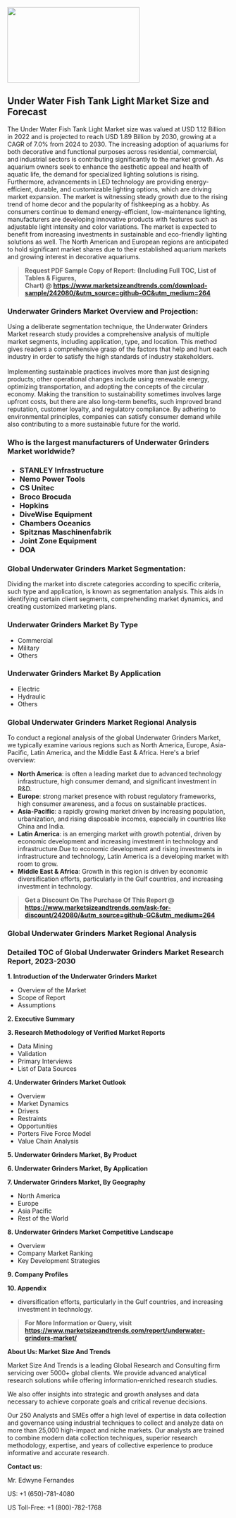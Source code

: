 <p><img class="alignnone size-medium wp-image-20088" src="https://ffe5etoiles.com/wp-content/uploads/2024/12/MST1-300x171.png" alt="" width="300" height="171" /></p><h2>Under Water Fish Tank Light Market Size and Forecast</h2><p>The Under Water Fish Tank Light Market size was valued at USD 1.12 Billion in 2022 and is projected to reach USD 1.89 Billion by 2030, growing at a CAGR of 7.0% from 2024 to 2030. The increasing adoption of aquariums for both decorative and functional purposes across residential, commercial, and industrial sectors is contributing significantly to the market growth. As aquarium owners seek to enhance the aesthetic appeal and health of aquatic life, the demand for specialized lighting solutions is rising. Furthermore, advancements in LED technology are providing energy-efficient, durable, and customizable lighting options, which are driving market expansion. The market is witnessing steady growth due to the rising trend of home decor and the popularity of fishkeeping as a hobby. As consumers continue to demand energy-efficient, low-maintenance lighting, manufacturers are developing innovative products with features such as adjustable light intensity and color variations. The market is expected to benefit from increasing investments in sustainable and eco-friendly lighting solutions as well. The North American and European regions are anticipated to hold significant market shares due to their established aquarium markets and growing interest in decorative aquariums. </p><blockquote id="" class=""><strong>Request PDF Sample Copy of Report: (Including Full TOC, List of Tables &amp; Figures, Chart)&nbsp;@&nbsp;<strong><a href="https://www.marketsizeandtrends.com/download-sample/242080/&utm_source=github-GC&utm_medium=264" target="_blank">https://www.marketsizeandtrends.com/download-sample/242080/&utm_source=github-GC&utm_medium=264</a></strong></strong></blockquote><h3 id="" class="">Underwater Grinders Market&nbsp;Overview and Projection:</h3><p id="" class="">Using a deliberate segmentation technique, the Underwater Grinders Market research study provides a comprehensive analysis of multiple market segments, including application, type, and location. This method gives readers a comprehensive grasp of the factors that help and hurt each industry in order to satisfy the high standards of industry stakeholders. <br /> <br />Implementing sustainable practices involves more than just designing products; other operational changes include using renewable energy, optimizing transportation, and adopting the concepts of the circular economy. Making the transition to sustainability sometimes involves large upfront costs, but there are also long-term benefits, such improved brand reputation, customer loyalty, and regulatory compliance. By adhering to environmental principles, companies can satisfy consumer demand while also contributing to a more sustainable future for the world.</p><h3 id="" class="">Who is the largest manufacturers of&nbsp;Underwater Grinders Market worldwide?</h3><h3 class=""><p><ul><li>STANLEY Infrastructure </li><li> Nemo Power Tools </li><li> CS Unitec </li><li> Broco Brocuda </li><li> Hopkins </li><li> DiveWise Equipment </li><li> Chambers Oceanics </li><li> Spitznas Maschinenfabrik </li><li> Joint Zone Equipment </li><li> DOA</li></ul></p></h3><h3 id="" class="">Global&nbsp;Underwater Grinders Market Segmentation:</h3><p id="" class="">Dividing the market into discrete categories according to specific criteria, such type and application, is known as segmentation analysis. This aids in identifying certain client segments, comprehending market dynamics, and creating customized marketing plans.</p><h3 id="" class="">Underwater Grinders Market&nbsp;By Type</h3><p><p><ul><li>Commercial</li><li> Military</li><li> Others</p></li></ul></p></p><h3 id="" class="">Underwater Grinders Market&nbsp;By Application</h3><p class=""><p><ul><li>Electric</li><li> Hydraulic</li><li> Others</li></ul></p></p><h3 id="" class="">Global Underwater Grinders Market Regional Analysis</h3><p id="" class="">To conduct a regional analysis of the global Underwater Grinders Market, we typically examine various regions such as North America, Europe, Asia-Pacific, Latin America, and the Middle East &amp; Africa. Here's a brief overview:</p><ul><li><strong>North America</strong>: is often a leading market due to advanced technology infrastructure, high consumer demand, and significant investment in R&amp;D.</li><li><strong>Europe</strong>: strong market presence with robust regulatory frameworks, high consumer awareness, and a focus on sustainable practices.</li><li><strong>Asia-Pacific</strong>: a rapidly growing market driven by increasing population, urbanization, and rising disposable incomes, especially in countries like China and India.</li><li><strong>Latin America</strong>: is an emerging market with growth potential, driven by economic development and increasing investment in technology and infrastructure.Due to economic development and rising investments in infrastructure and technology, Latin America is a developing market with room to grow.</li><li><strong>Middle East &amp; Africa</strong>: Growth in this region is driven by economic diversification efforts, particularly in the Gulf countries, and increasing investment in technology.</li></ul><blockquote id="" class=""><strong>Get a Discount On The Purchase Of This Report @ <strong><a href="https://www.marketsizeandtrends.com/ask-for-discount/242080/&utm_source=github-GC&utm_medium=264" target="_blank">https://www.marketsizeandtrends.com/ask-for-discount/242080/&utm_source=github-GC&utm_medium=264</a></strong></strong></blockquote><h3 id="" class="">Global Underwater Grinders Market Regional Analysis</h3><h3 id="" class="">Detailed TOC of Global Underwater Grinders Market Research Report, 2023-2030</h3><p id="" class=""><strong>1. Introduction of the Underwater Grinders Market</strong></p><ul><li>Overview of the Market</li><li>Scope of Report</li><li>Assumptions</li></ul><p id="" class=""><strong>2. Executive Summary</strong></p><p id="" class=""><strong>3. Research Methodology of Verified Market Reports</strong></p><ul><li>Data Mining</li><li>Validation</li><li>Primary Interviews</li><li>List of Data Sources</li></ul><p id="" class=""><strong>4. Underwater Grinders Market Outlook</strong></p><ul><li>Overview</li><li>Market Dynamics</li><li>Drivers</li><li>Restraints</li><li>Opportunities</li><li>Porters Five Force Model</li><li>Value Chain Analysis</li></ul><p id="" class=""><strong>5. Underwater Grinders Market, By Product</strong></p><p id="" class=""><strong>6. Underwater Grinders Market, By Application</strong></p><p id="" class=""><strong>7. Underwater Grinders Market, By Geography</strong></p><ul><li>North America</li><li>Europe</li><li>Asia Pacific</li><li>Rest of the World</li></ul><p id="" class=""><strong>8. Underwater Grinders Market Competitive Landscape</strong></p><ul><li>Overview</li><li>Company Market Ranking</li><li>Key Development Strategies</li></ul><p id="" class=""><strong>9. Company Profiles</strong></p><p id="" class=""><strong>10. Appendix</strong></p><ul><li>diversification efforts, particularly in the Gulf countries, and increasing investment in technology.</li></ul><blockquote id="" class=""><strong>For More Information or Query, visit <strong><strong><a href="https://www.marketsizeandtrends.com/report/underwater-grinders-market/" target="_blank">https://www.marketsizeandtrends.com/report/underwater-grinders-market/</a></strong></strong></strong></blockquote><p id="" class=""><strong>About Us: Market Size And Trends</strong></p><p id="" class="">Market Size And Trends is a leading Global Research and Consulting firm servicing over 5000+ global clients. We provide advanced analytical research solutions while offering information-enriched research studies.</p><p id="" class="">We also offer insights into strategic and growth analyses and data necessary to achieve corporate goals and critical revenue decisions.</p><p id="" class="">Our 250 Analysts and SMEs offer a high level of expertise in data collection and governance using industrial techniques to collect and analyze data on more than 25,000 high-impact and niche markets. Our analysts are trained to combine modern data collection techniques, superior research methodology, expertise, and years of collective experience to produce informative and accurate research.</p><p id="" class=""><strong>Contact us:</strong></p><p id="" class="">Mr. Edwyne Fernandes</p><p id="" class="">US: +1 (650)-781-4080</p><p id="" class="">US Toll-Free: +1 (800)-782-1768</p>
